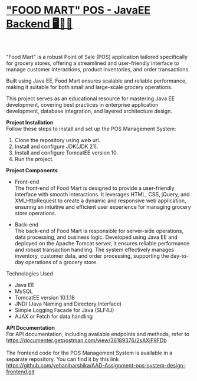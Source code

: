 
<h1><u>"FOOD MART" POS - JavaEE Backend 🖥️👩‍💻</u></h1>
<br>
<br>
"Food Mart" is a robust Point of Sale (POS) application tailored specifically for grocery stores, offering a streamlined and user-friendly interface to manage customer interactions, product inventories, and order transactions.<br>

Built using Java EE, Food Mart ensures scalable and reliable performance, making it suitable for both small and large-scale grocery operations.<br>

This project serves as an educational resource for mastering Java EE development, covering best practices in enterprise application development, database integration, and layered architecture design. 

<b>Project Installation</b><br>
Follow these steps to install and set up the POS Management System:

1. Clone the repository using web url.
2. Install and configure JDK(JDK 21).
3. Install and configure TomcatEE version 10.
4. Run the project.


<b>Project Components</b>

- Front-end<br>
The front-end of Food Mart is designed to provide a user-friendly interface with smooth interactions. It leverages HTML, CSS, jQuery, and XMLHttpRequest to create a dynamic and responsive web application, ensuring an intuitive and efficient user experience for managing grocery store operations.


- Back-end<br>
The back-end of Food Mart is responsible for server-side operations, data processing, and business logic. Developed using Java EE and deployed on the Apache Tomcat server, it ensures reliable performance and robust transaction handling. The system effectively manages inventory, customer data, and order processing, supporting the day-to-day operations of a grocery store.


Technologies Used<br>
- Java EE
- MySQL
- TomcatEE version 10.1.18
- JNDI (Java Naming and Directory Interface)
- Simple Logging Facade for Java (SLF4J)
- AJAX or Fetch for data handling

<b>API Documentation</b>
<br>
For API documentation, including available endpoints and methods, refer to
https://documenter.getpostman.com/view/36189376/2sAXjF9FDb
<br><br>
The frontend code for the POS Management System is available in a separate repository. You can find it by this link 
https://github.com/yehaniharshika/AAD-Assignment-pos-system-design-frontend.git

